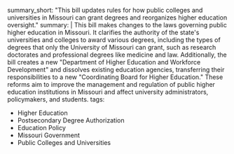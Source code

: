 summary_short: "This bill updates rules for how public colleges and universities in Missouri can grant degrees and reorganizes higher education oversight."
summary: |
  This bill makes changes to the laws governing public higher education in Missouri. It clarifies the authority of the state's universities and colleges to award various degrees, including the types of degrees that only the University of Missouri can grant, such as research doctorates and professional degrees like medicine and law. Additionally, the bill creates a new "Department of Higher Education and Workforce Development" and dissolves existing education agencies, transferring their responsibilities to a new "Coordinating Board for Higher Education." These reforms aim to improve the management and regulation of public higher education institutions in Missouri and affect university administrators, policymakers, and students.
tags:
  - Higher Education
  - Postsecondary Degree Authorization
  - Education Policy
  - Missouri Government
  - Public Colleges and Universities
